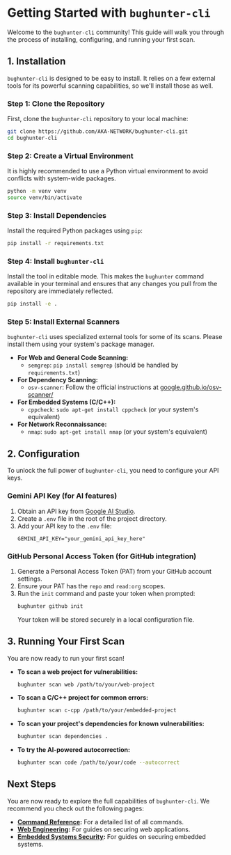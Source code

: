 # Getting Started with `bughunter-cli`

Welcome to the `bughunter-cli` community! This guide will walk you through the process of installing, configuring, and running your first scan.

## 1. Installation

`bughunter-cli` is designed to be easy to install. It relies on a few external tools for its powerful scanning capabilities, so we'll install those as well.

### Step 1: Clone the Repository

First, clone the `bughunter-cli` repository to your local machine:
```bash
git clone https://github.com/AKA-NETWORK/bughunter-cli.git
cd bughunter-cli
```

### Step 2: Create a Virtual Environment

It is highly recommended to use a Python virtual environment to avoid conflicts with system-wide packages.
```bash
python -m venv venv
source venv/bin/activate
```

### Step 3: Install Dependencies

Install the required Python packages using `pip`:
```bash
pip install -r requirements.txt
```

### Step 4: Install `bughunter-cli`

Install the tool in editable mode. This makes the `bughunter` command available in your terminal and ensures that any changes you pull from the repository are immediately reflected.
```bash
pip install -e .
```

### Step 5: Install External Scanners

`bughunter-cli` uses specialized external tools for some of its scans. Please install them using your system's package manager.

*   **For Web and General Code Scanning:**
    *   `semgrep`: `pip install semgrep` (should be handled by `requirements.txt`)
*   **For Dependency Scanning:**
    *   `osv-scanner`: Follow the official instructions at [google.github.io/osv-scanner/](https://google.github.io/osv-scanner/)
*   **For Embedded Systems (C/C++):**
    *   `cppcheck`: `sudo apt-get install cppcheck` (or your system's equivalent)
*   **For Network Reconnaissance:**
    *   `nmap`: `sudo apt-get install nmap` (or your system's equivalent)

## 2. Configuration

To unlock the full power of `bughunter-cli`, you need to configure your API keys.

### Gemini API Key (for AI features)

1.  Obtain an API key from [Google AI Studio](https://aistudio.google.com/app/apikey).
2.  Create a `.env` file in the root of the project directory.
3.  Add your API key to the `.env` file:
    ```
    GEMINI_API_KEY="your_gemini_api_key_here"
    ```

### GitHub Personal Access Token (for GitHub integration)

1.  Generate a Personal Access Token (PAT) from your GitHub account settings.
2.  Ensure your PAT has the `repo` and `read:org` scopes.
3.  Run the `init` command and paste your token when prompted:
    ```bash
    bughunter github init
    ```
    Your token will be stored securely in a local configuration file.

## 3. Running Your First Scan

You are now ready to run your first scan!

*   **To scan a web project for vulnerabilities:**
    ```bash
    bughunter scan web /path/to/your/web-project
    ```

*   **To scan a C/C++ project for common errors:**
    ```bash
    bughunter scan c-cpp /path/to/your/embedded-project
    ```

*   **To scan your project's dependencies for known vulnerabilities:**
    ```bash
    bughunter scan dependencies .
    ```

*   **To try the AI-powered autocorrection:**
    ```bash
    bughunter scan code /path/to/your/code --autocorrect
    ```

## Next Steps

You are now ready to explore the full capabilities of `bughunter-cli`. We recommend you check out the following pages:
*   **[Command Reference](./Command-Reference.md):** For a detailed list of all commands.
*   **[Web Engineering](./Web-Engineering.md):** For guides on securing web applications.
*   **[Embedded Systems Security](./Embedded-Systems-Security.md):** For guides on securing embedded systems.
